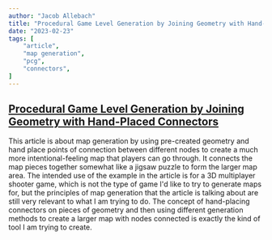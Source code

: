 ```yaml
---
author: "Jacob Allebach"
title: "Procedural Game Level Generation by Joining Geometry with Hand-Placed Connectors"
date: "2023-02-23"
tags: [
    "article",
    "map generation",
    "pcg",
    "connectors",
]
---
```


## [Procedural Game Level Generation by Joining Geometry with Hand-Placed Connectors](https://recil.ensinolusofona.pt/bitstream/10437/12353/1/Videojogos_2020_Submission_8_cameraready1.pdf)

This article is about map generation by using pre-created geometry and hand place points of connection between different nodes to create a much more intentional-feeling map that players can go through. It connects the map pieces together somewhat like a jigsaw puzzle to form the larger map area. The intended use of the example in the article is for a 3D multiplayer shooter game, which is not the type of game I'd like to try to generate maps for, but the principles of map generation that the article is talking about are still very relevant to what I am trying to do. The concept of hand-placing connectors on pieces of geometry and then using different generation methods to create a larger map with nodes connected is exactly the kind of tool I am trying to create.
